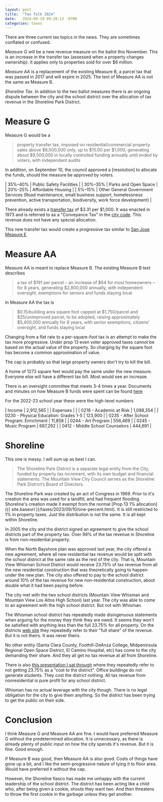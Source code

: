 ```yaml
---
layout: post
title:  "Tax Talk 2024"
date:   2024-09-19 09:20:13 -0700
categories: taxes
---
```


There are three current tax topics in the news.
They are sometimes conflated or confused.

_Measure G_ will be a new revenue measure on the ballot this November.
This is an increase in the transfer tax (assessed when a property changes ownership). It applies only to properties sold for over $6 million.

_Measure AA_ is a replacement of the existing Measure B, a parcel tax that was passed in 2017 and will expire in 2025. The text of Measure AA is not the same as Measure B.

_Shoreline Tax_. In addition to the two ballot measures there is an ongoing dispute between the city and the school district over the allocation of tax revenue in the Shoreline Park District.

# Measure G

Measure G would be a

> property transfer tax, imposed on residential/commercial property sales above $6,000,000 only, up to $15.00 per $1,000, generating about $9,500,000 in locally controlled funding annually until ended by voters, with independent audits

In addition, on September 10, the council approved a [resolution] to allocate the funds, should the measure be approved by voters.

| 35%–40% |  Public Safety Facilities |
| 30%–35% |  Parks and Open Space |
| 20%–25% |  Affordable Housing |
| 5%–15% | Other General Government Services (Road maintenance, small business support, homelessness prevention, active transportation, biodiversity, work force development) |

There already exists a [transfer tax](https://www.mountainview.gov/our-city/departments/finance-and-administrative-services/city-tax-information/real-property-transfer-conveyance-tax) of $3.31 per $1,000.
It was enacted in 1973 and is referred to as a "Conveyance Tax" in the [city code](https://library.municode.com/ca/mountain_view/codes/code_of_ordinances?nodeId=PTIITHCO_CH29TA_ARTVREPRCOTA).
This revenue does not have any special allocation.

This new transfer tax would create a progressive tax similar to [San Jose Measure E](https://clerkrecorder.sccgov.org/measure-e).

# Measure AA

Measure AA is meant to replace Measure B.
The existing Measure B text describes

> a tax of $191 per parcel – an increase of $64 for most homeowners – for 8 years, generating $2,800,000 annually, with independent oversight, exemptions for seniors and funds staying local

In Measure AA the tax is

> $0.15/building area square foot capped at $1,750/parcel and $25/unimproved parcel, to be adopted, raising approximately $5,400,000 annually for 8 years, with senior exemptions, citizens' oversight, and funds staying local

Changing from a flat rate to a per-square-foot tax is an attempt to make the tax more progressive.
Under prop 13 even voter approved taxes cannot be based on the actual value of the property. So charging by the square foot has become a common approximation of value.

The cap is probably so that large property owners don't try to kill the bill.

A home of 1273 square feet would pay the same under the new measure.
Everyone else will have a different tax bill. Most would see an increase.

There is an oversight committee that meets 3-4 times a year.
Documents and minutes on how Measure B funds were spent can be found [here](https://www.mvwsd.org/cms/One.aspx?portalId=418858&pageId=540277)

For the 2022-23 school year these were the high-level numbers

| Income | 2,912,565 |
| Expenses | |
| 0218 - Academic at Risk | 1,088,354 |
| 0230 - Physical Education: Grades 1-5 | 123,900 |
| 0235 - After School Program: Enrichment | 11,858 |
| 0244 - Art Program | 556,469 |
| 0245 - Music Program | 687,292 |
| 0412 - Middle School Counselors | 444,691 |

# Shoreline

This one is messy. I will sum up as best I can.

> The Shoreline Park District is a separate legal entity from the City, funded by property tax increment, with its own budget and financial statements. The Mountain View City Council serves as the Shoreline Park District’s Board of Directors.

The Shoreline Park was created by an act of Congress in 1969.
Prior to it's creation the area was used for a landfill, and had frequent flooding.
Shoreline's creation made it exempt from the normal [Prop 13 1% allocation]({{ site.baseurl }}/taxes/2023/09/10/one-percent.html).
It is still restricted to 1% in property taxes. Just the distribution is not the same. It is all kept within Shoreline.

In 2005 the city and the district signed an agreement to give the school districts part of the property tax. Over 99% of the tax revenue in Shoreline is from non-residential property.

When the North Bayshore plan was approved last year, the city offered a new agreement, where all new residential tax revenue would be split with the school district at the same rate as the rest of the city.
That is, Mountain View Whisman School District would receive 23.75% of tax revenue from all the new residential construction that was theoretically going to happen under the new plan.
The city also offered to pay to the school district around 10% of the tax revenue for new non-residential construction, about double what it had been paying before.

The city met with the two school districts (Mountain View Whisman and Mountain View Los Altos High School) last year. The city was able to come to an agreement with the high school district. But not with Whisman.

The Whisman school district has repeatedly made disingenuous statements when arguing for the money they think they are owed. It seems they won't be satisfied with anything less than the full 23.75% for all property.
On the districts [web site](https://www.mvwsd.org/about/superintendent/shoreline) they repeatedly refer to their "full share" of the revenue.
But it is not theirs. It was never theirs.

No other entity (Santa Clara County, Foothill-DeAnza College, Midpeninsula Regional Open Space District, El Camino Hospital, etc) has come to the city demanding their share. And they all get no tax revenue at all from Shoreline.

There is also [this presentation I sat through](https://mvwsd.novusagenda.com/AgendaPublic/CoverSheet.aspx?ItemID=4291&MeetingID=219) where they repeatedly refer to not getting 23.75% as a "cost to the district". Office buildings do not generate students. They cost the district nothing. All tax revenue from nonresidential is pure profit for any school district.

Whisman has no actual leverage with the city though. There is no legal obligation for the city to give them anything. So the district has been trying to get the public on their side.


# Conclusion

I think Measure G and Measure AA are fine.
I would have preferred Measure G without the predetermined allocation. It is unnecessary, as there is already plenty of public input on how the city spends it's revenue. But it is fine. Good enough.

If Measure B was good, then Measure AA is also good. Costs of things have gone up a bit, and I like the semi-progressive nature of tying it to floor area. Would have preferred it without the cap.

However, the Shoreline fiasco has made me unhappy with the current leadership of the school district.
The district has been acting like a child who, after being given a cookie, shouts they want two. And then threatens to throw the first cookie in the garbage unless they get another.
